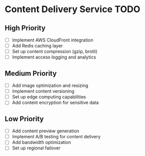 # Content Delivery Service TODO

## High Priority
- [ ] Implement AWS CloudFront integration
- [ ] Add Redis caching layer
- [ ] Set up content compression (gzip, brotli)
- [ ] Implement access logging and analytics

## Medium Priority
- [ ] Add image optimization and resizing
- [ ] Implement content versioning
- [ ] Set up edge computing capabilities
- [ ] Add content encryption for sensitive data

## Low Priority
- [ ] Add content preview generation
- [ ] Implement A/B testing for content delivery
- [ ] Add bandwidth optimization
- [ ] Set up regional failover